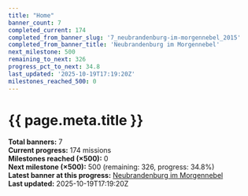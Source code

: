 ```yaml
---
title: "Home"
banner_count: 7
completed_current: 174
completed_from_banner_slug: '7_neubrandenburg-im-morgennebel_2015'
completed_from_banner_title: 'Neubrandenburg im Morgennebel'
next_milestone: 500
remaining_to_next: 326
progress_pct_to_next: 34.8
last_updated: '2025-10-19T17:19:20Z'
milestones_reached_500: 0
---
```

# {{ page.meta.title }}

<!-- BANNER-STATS:START -->
**Total banners:** 7  
**Current progress:** 174 missions  
**Milestones reached (×500):** 0  
**Next milestone (×500):** 500 (remaining: 326, progress: 34.8%)  
**Latest banner at this progress:** [Neubrandenburg im Morgennebel](./banner/7_neubrandenburg-im-morgennebel_2015/)  
**Last updated:** 2025-10-19T17:19:20Z
<!-- BANNER-STATS:END -->